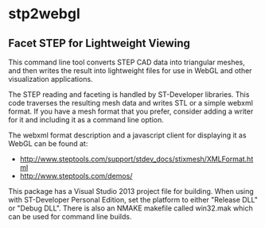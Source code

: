 stp2webgl
=======

Facet STEP for Lightweight Viewing
--

This command line tool converts STEP CAD data into triangular meshes,
and then writes the result into lightweight files for use in WebGL and
other visualization applications.


The STEP reading and faceting is handled by ST-Developer libraries.
This code traverses the resulting mesh data and writes STL or a simple
webxml format.  If you have a mesh format that you prefer, consider
adding a writer for it and including it as a command line option.


The webxml format description and a javascript client for displaying
it as WebGL can be found at:

 - http://www.steptools.com/support/stdev_docs/stixmesh/XMLFormat.html
 - http://www.steptools.com/demos/


This package has a Visual Studio 2013 project file for building.  When
using with ST-Developer Personal Edition, set the platform to either
"Release DLL" or "Debug DLL".  There is also an NMAKE makefile called
win32.mak which can be used for command line builds.
